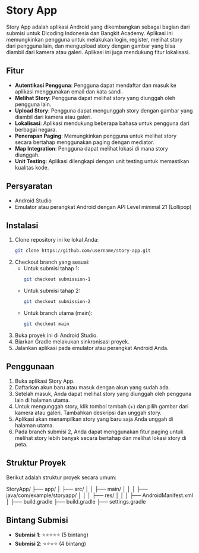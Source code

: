 # Story App

Story App adalah aplikasi Android yang dikembangkan sebagai bagian dari submisi untuk Dicoding Indonesia dan Bangkit Academy. Aplikasi ini memungkinkan pengguna untuk melakukan login, register, melihat story dari pengguna lain, dan mengupload story dengan gambar yang bisa diambil dari kamera atau galeri. Aplikasi ini juga mendukung fitur lokalisasi.

## Fitur

- **Autentikasi Pengguna**: Pengguna dapat mendaftar dan masuk ke aplikasi menggunakan email dan kata sandi.
- **Melihat Story**: Pengguna dapat melihat story yang diunggah oleh pengguna lain.
- **Upload Story**: Pengguna dapat mengunggah story dengan gambar yang diambil dari kamera atau galeri.
- **Lokalisasi**: Aplikasi mendukung beberapa bahasa untuk pengguna dari berbagai negara.
- **Penerapan Paging**: Memungkinkan pengguna untuk melihat story secara bertahap menggunakan paging dengan mediator.
- **Map Integration**: Pengguna dapat melihat lokasi di mana story diunggah.
- **Unit Testing**: Aplikasi dilengkapi dengan unit testing untuk memastikan kualitas kode.

## Persyaratan

- Android Studio
- Emulator atau perangkat Android dengan API Level minimal 21 (Lollipop)

## Instalasi

1. Clone repository ini ke lokal Anda:
    ```bash
    git clone https://github.com/username/story-app.git
    ```
2. Checkout branch yang sesuai:
    - Untuk submisi tahap 1:
        ```bash
        git checkout submission-1
        ```
    - Untuk submisi tahap 2:
        ```bash
        git checkout submission-2
        ```
    - Untuk branch utama (main):
        ```bash
        git checkout main
        ```
3. Buka proyek ini di Android Studio.
4. Biarkan Gradle melakukan sinkronisasi proyek.
5. Jalankan aplikasi pada emulator atau perangkat Android Anda.

## Penggunaan

1. Buka aplikasi Story App.
2. Daftarkan akun baru atau masuk dengan akun yang sudah ada.
3. Setelah masuk, Anda dapat melihat story yang diunggah oleh pengguna lain di halaman utama.
4. Untuk mengunggah story, klik tombol tambah (+) dan pilih gambar dari kamera atau galeri. Tambahkan deskripsi dan unggah story.
5. Aplikasi akan menampilkan story yang baru saja Anda unggah di halaman utama.
6. Pada branch submisi 2, Anda dapat menggunakan fitur paging untuk melihat story lebih banyak secara bertahap dan melihat lokasi story di peta.

## Struktur Proyek

Berikut adalah struktur proyek secara umum:

StoryApp/
├── app/
│ ├── src/
│ │ ├── main/
│ │ │ ├── java/com/example/storyapp/
│ │ │ ├── res/
│ │ │ ├── AndroidManifest.xml
│ ├── build.gradle
├── build.gradle
├── settings.gradle

## Bintang Submisi

- **Submisi 1**: ⭐⭐⭐⭐⭐ (5 bintang)
- **Submisi 2**: ⭐⭐⭐⭐ (4 bintang)
